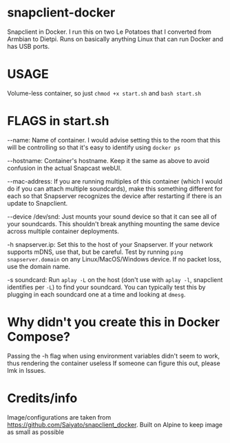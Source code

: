 # snapclient-docker
Snapclient in Docker. I run this on two Le Potatoes that I converted from Armbian to Dietpi. Runs on basically anything Linux that can run Docker and has USB ports.

# USAGE
Volume-less container, so just `chmod +x start.sh` and `bash start.sh`

# FLAGS in start.sh
--name: Name of container. I would advise setting this to the room that this will be controlling so that it's easy to identify using `docker ps`

--hostname: Container's hostname. Keep it the same as above to avoid confusion in the actual Snapcast webUI. 

--mac-address: If you are running multiples of this container (which I would do if you can attach multiple soundcards), make this something different for each so that Snapserver recognizes the device after restarting if there is an update to Snapclient.

--device /dev/snd: Just mounts your sound device so that it can see all of your soundcards. This shouldn't break anything mounting the same device across multiple container deployments.

-h snapserver.ip: Set this to the host of your Snapserver. If your network supports mDNS, use that, but be careful. Test by running `ping snapserver.domain` on any Linux/MacOS/Windows device. If no packet loss, use the domain name.

-s soundcard: Run `aplay -L` on the host (don't use with `aplay -l`, snapclient identifies per `-L`) to find your soundcard. You can typically test this by plugging in each soundcard one at a time and looking at `dmesg`.

# Why didn't you create this in Docker Compose?
Passing the -h flag when using environment variables didn't seem to work, thus rendering the container useless If someone can figure this out, please lmk in Issues.

# Credits/info
Image/configurations are taken from https://github.com/Saiyato/snapclient_docker. Built on Alpine to keep image as small as possible
